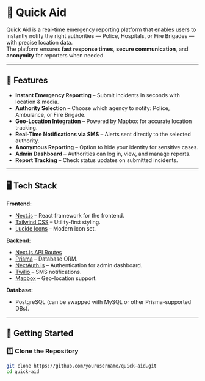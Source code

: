 # 🚨 Quick Aid

Quick Aid is a real-time emergency reporting platform that enables users to instantly notify the right authorities — Police, Hospitals, or Fire Brigades — with precise location data.  
The platform ensures **fast response times**, **secure communication**, and **anonymity** for reporters when needed.

---

## 📌 Features

- **Instant Emergency Reporting** – Submit incidents in seconds with location & media.
- **Authority Selection** – Choose which agency to notify: Police, Ambulance, or Fire Brigade.
- **Geo-Location Integration** – Powered by Mapbox for accurate location tracking.
- **Real-Time Notifications via SMS** – Alerts sent directly to the selected authority.
- **Anonymous Reporting** – Option to hide your identity for sensitive cases.
- **Admin Dashboard** – Authorities can log in, view, and manage reports.
- **Report Tracking** – Check status updates on submitted incidents.

---

## 🖥️ Tech Stack

**Frontend:**
- [Next.js](https://nextjs.org/) – React framework for the frontend.
- [Tailwind CSS](https://tailwindcss.com/) – Utility-first styling.
- [Lucide Icons](https://lucide.dev/) – Modern icon set.

**Backend:**
- [Next.js API Routes](https://nextjs.org/docs/api-routes/introduction)
- [Prisma](https://www.prisma.io/) – Database ORM.
- [NextAuth.js](https://next-auth.js.org/) – Authentication for admin dashboard.
- [Twilio](https://www.twilio.com/) – SMS notifications.
- [Mapbox](https://www.mapbox.com/) – Geo-location support.

**Database:**
- PostgreSQL (can be swapped with MySQL or other Prisma-supported DBs).

---

## 🚀 Getting Started

### 1️⃣ Clone the Repository
```bash
git clone https://github.com/yourusername/quick-aid.git
cd quick-aid
